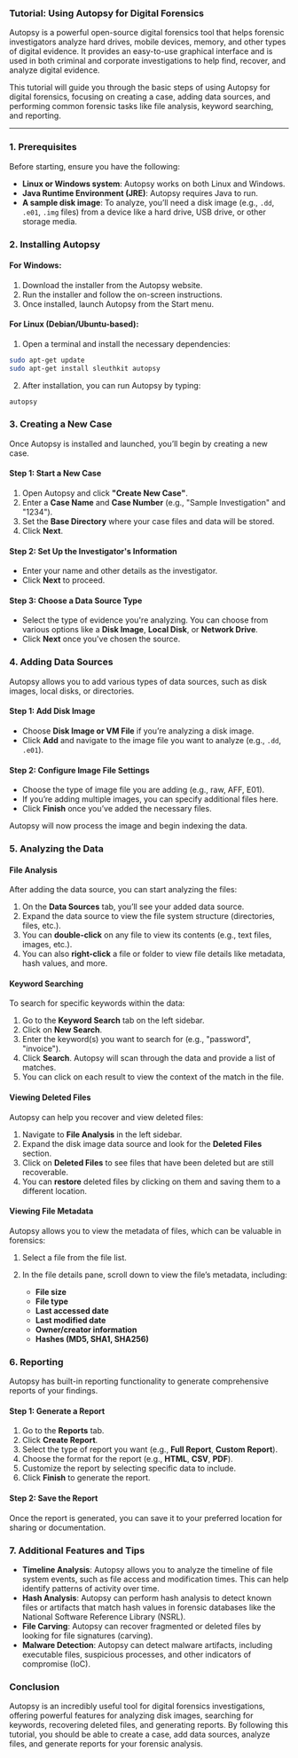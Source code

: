 ### Tutorial: Using Autopsy for Digital Forensics

Autopsy is a powerful open-source digital forensics tool that helps forensic investigators analyze hard drives, mobile devices, memory, and other types of digital evidence. It provides an easy-to-use graphical interface and is used in both criminal and corporate investigations to help find, recover, and analyze digital evidence.

This tutorial will guide you through the basic steps of using Autopsy for digital forensics, focusing on creating a case, adding data sources, and performing common forensic tasks like file analysis, keyword searching, and reporting.


---

### 1. Prerequisites

Before starting, ensure you have the following:
- **Linux or Windows system**: Autopsy works on both Linux and Windows.
- **Java Runtime Environment (JRE)**: Autopsy requires Java to run.
- **A sample disk image**: To analyze, you’ll need a disk image (e.g., `.dd`, `.e01`, `.img` files) from a device like a hard drive, USB drive, or other storage media.
### 2. Installing Autopsy

#### For Windows:
1. Download the installer from the Autopsy website.
2. Run the installer and follow the on-screen instructions.
3. Once installed, launch Autopsy from the Start menu.

#### For Linux (Debian/Ubuntu-based):

1. Open a terminal and install the necessary dependencies:
```bash
sudo apt-get update
sudo apt-get install sleuthkit autopsy
```

2. After installation, you can run Autopsy by typing:
```bash
autopsy
```

### 3. Creating a New Case

Once Autopsy is installed and launched, you’ll begin by creating a new case.

#### Step 1: Start a New Case

1. Open Autopsy and click **"Create New Case"**.
2. Enter a **Case Name** and **Case Number** (e.g., "Sample Investigation" and "1234").
3. Set the **Base Directory** where your case files and data will be stored.
4. Click **Next**.
#### Step 2: Set Up the Investigator's Information

- Enter your name and other details as the investigator.
- Click **Next** to proceed.

#### Step 3: Choose a Data Source Type

- Select the type of evidence you're analyzing. You can choose from various options like a **Disk Image**, **Local Disk**, or **Network Drive**.
- Click **Next** once you've chosen the source.

### 4. Adding Data Sources

Autopsy allows you to add various types of data sources, such as disk images, local disks, or directories.

#### Step 1: Add Disk Image

- Choose **Disk Image or VM File** if you’re analyzing a disk image.
- Click **Add** and navigate to the image file you want to analyze (e.g., `.dd`, `.e01`).

#### Step 2: Configure Image File Settings

- Choose the type of image file you are adding (e.g., raw, AFF, E01).
- If you’re adding multiple images, you can specify additional files here.
- Click **Finish** once you’ve added the necessary files.

Autopsy will now process the image and begin indexing the data.

### 5. Analyzing the Data

#### File Analysis

After adding the data source, you can start analyzing the files:

1. On the **Data Sources** tab, you’ll see your added data source.
2. Expand the data source to view the file system structure (directories, files, etc.).
3. You can **double-click** on any file to view its contents (e.g., text files, images, etc.).
4. You can also **right-click** a file or folder to view file details like metadata, hash values, and more.

#### Keyword Searching

To search for specific keywords within the data:

1. Go to the **Keyword Search** tab on the left sidebar.
2. Click on **New Search**.
3. Enter the keyword(s) you want to search for (e.g., "password", "invoice").
4. Click **Search**. Autopsy will scan through the data and provide a list of matches.
5. You can click on each result to view the context of the match in the file.

#### Viewing Deleted Files

Autopsy can help you recover and view deleted files:

1. Navigate to **File Analysis** in the left sidebar.
2. Expand the disk image data source and look for the **Deleted Files** section.
3. Click on **Deleted Files** to see files that have been deleted but are still recoverable.
4. You can **restore** deleted files by clicking on them and saving them to a different location.

#### Viewing File Metadata

Autopsy allows you to view the metadata of files, which can be valuable in forensics:

1. Select a file from the file list.

2. In the file details pane, scroll down to view the file’s metadata, including:
    - **File size**
    - **File type**
    - **Last accessed date**
    - **Last modified date**
    - **Owner/creator information**
    - **Hashes (MD5, SHA1, SHA256)**

### 6. Reporting

Autopsy has built-in reporting functionality to generate comprehensive reports of your findings.

#### Step 1: Generate a Report

1. Go to the **Reports** tab.
2. Click **Create Report**.
3. Select the type of report you want (e.g., **Full Report**, **Custom Report**).
4. Choose the format for the report (e.g., **HTML**, **CSV**, **PDF**).
5. Customize the report by selecting specific data to include.
6. Click **Finish** to generate the report.

#### Step 2: Save the Report

Once the report is generated, you can save it to your preferred location for sharing or documentation.

### 7. Additional Features and Tips

- **Timeline Analysis**: Autopsy allows you to analyze the timeline of file system events, such as file access and modification times. This can help identify patterns of activity over time.
- **Hash Analysis**: Autopsy can perform hash analysis to detect known files or artifacts that match hash values in forensic databases like the National Software Reference Library (NSRL).
- **File Carving**: Autopsy can recover fragmented or deleted files by looking for file signatures (carving).
- **Malware Detection**: Autopsy can detect malware artifacts, including executable files, suspicious processes, and other indicators of compromise (IoC).

### Conclusion

Autopsy is an incredibly useful tool for digital forensics investigations, offering powerful features for analyzing disk images, searching for keywords, recovering deleted files, and generating reports. By following this tutorial, you should be able to create a case, add data sources, analyze files, and generate reports for your forensic analysis.
